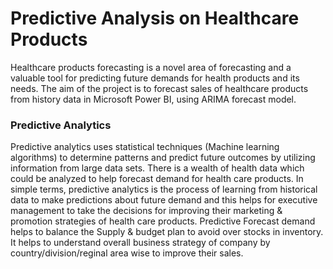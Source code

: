 # Predictive Analysis on Healthcare Products

Healthcare products forecasting is a novel area of forecasting and a valuable tool for predicting future demands for health products and its needs. 
The aim of the project is to forecast sales of healthcare products from history data in Microsoft Power BI, using ARIMA forecast model.


### Predictive Analytics

Predictive analytics uses statistical techniques (Machine learning algorithms) to determine patterns and predict future outcomes by utilizing information from large data sets. There is a wealth of health data which could be analyzed to help forecast demand for health care products.
In simple terms, predictive analytics is the process of learning from historical data to make predictions about future demand and this helps for executive management to take the decisions  for improving their marketing & promotion strategies of health care products.
Predictive Forecast demand helps to balance the Supply & budget plan to avoid over stocks in inventory.
It helps to understand overall business strategy of company by country/division/reginal area wise to improve their sales.


